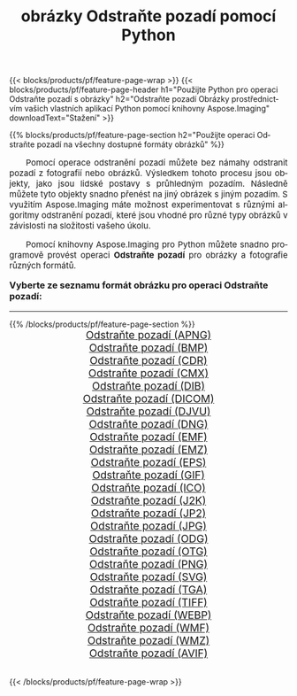 ﻿---
title: obrázky Odstraňte pozadí pomocí Python 
weight: 3920
url: /cs/python-net/remove-background/ 
lang: cs
langdirlevel: 2
locales: zh-hans,ja,it,ru,de,es,fr,nl,id,lt,pl,pt,vi,tr,ko,zh-hant,ar,hi,th,sv,cs,uk,he
description: Použití knihovny Aspose.Imaging na obrázky a fotografie Odstraňte pozadí pomocí vašich vlastních aplikací Python a serverových API.
---

{{< blocks/products/pf/feature-page-wrap >}}
{{< blocks/products/pf/feature-page-header h1="Použijte Python pro operaci Odstraňte pozadí s obrázky" h2="Odstraňte pozadí Obrázky prostřednictvím vašich vlastních aplikací Python pomocí knihovny Aspose.Imaging" downloadText="Stažení" >}}


{{% blocks/products/pf/feature-page-section  h2="Použijte operaci Odstraňte pozadí na všechny dostupné formáty obrázků" %}}
<p align="justify" style="text-indent:2em;font-size:15px;">
Pomocí operace odstranění pozadí můžete bez námahy odstranit pozadí z fotografií nebo obrázků. Výsledkem tohoto procesu jsou objekty, jako jsou lidské postavy s průhledným pozadím. Následně můžete tyto objekty snadno přenést na jiný obrázek s jiným pozadím. S využitím Aspose.Imaging máte možnost experimentovat s různými algoritmy odstranění pozadí, které jsou vhodné pro různé typy obrázků v závislosti na složitosti vašeho úkolu.
</p>
<p align="justify" style="text-indent:2em;font-size:15px;">
Pomocí knihovny Aspose.Imaging pro Python můžete snadno programově provést operaci <b>Odstraňte pozadí</b> pro obrázky a fotografie různých formátů.
</p>
<h3 style="margin-top:16px;">
Vyberte ze seznamu formát obrázku pro operaci Odstraňte pozadí:
</h3>
<hr/>
{{% /blocks/products/pf/feature-page-section %}}
<div class="container-fluid productfamilypage bg-gray">
    <div class="convertypes bg-gray agp-content section">
        <div class="container">
		<div class="row other-converters" style="gap: 10px;font-size: 19px;text-align:center;">
		    <div class='col-md-3 other-converter remove-lp remove-rp'><a href="/imaging/cs/python-net/remove-background/apng/" style="padding:15px;">Odstraňte pozadí (APNG)</a></div><div class='col-md-3 other-converter remove-lp remove-rp'><a href="/imaging/cs/python-net/remove-background/bmp/" style="padding:15px;">Odstraňte pozadí (BMP)</a></div><div class='col-md-3 other-converter remove-lp remove-rp'><a href="/imaging/cs/python-net/remove-background/cdr/" style="padding:15px;">Odstraňte pozadí (CDR)</a></div><div class='col-md-3 other-converter remove-lp remove-rp'><a href="/imaging/cs/python-net/remove-background/cmx/" style="padding:15px;">Odstraňte pozadí (CMX)</a></div><div class='col-md-3 other-converter remove-lp remove-rp'><a href="/imaging/cs/python-net/remove-background/dib/" style="padding:15px;">Odstraňte pozadí (DIB)</a></div><div class='col-md-3 other-converter remove-lp remove-rp'><a href="/imaging/cs/python-net/remove-background/dicom/" style="padding:15px;">Odstraňte pozadí (DICOM)</a></div><div class='col-md-3 other-converter remove-lp remove-rp'><a href="/imaging/cs/python-net/remove-background/djvu/" style="padding:15px;">Odstraňte pozadí (DJVU)</a></div><div class='col-md-3 other-converter remove-lp remove-rp'><a href="/imaging/cs/python-net/remove-background/dng/" style="padding:15px;">Odstraňte pozadí (DNG)</a></div><div class='col-md-3 other-converter remove-lp remove-rp'><a href="/imaging/cs/python-net/remove-background/emf/" style="padding:15px;">Odstraňte pozadí (EMF)</a></div><div class='col-md-3 other-converter remove-lp remove-rp'><a href="/imaging/cs/python-net/remove-background/emz/" style="padding:15px;">Odstraňte pozadí (EMZ)</a></div><div class='col-md-3 other-converter remove-lp remove-rp'><a href="/imaging/cs/python-net/remove-background/eps/" style="padding:15px;">Odstraňte pozadí (EPS)</a></div><div class='col-md-3 other-converter remove-lp remove-rp'><a href="/imaging/cs/python-net/remove-background/gif/" style="padding:15px;">Odstraňte pozadí (GIF)</a></div><div class='col-md-3 other-converter remove-lp remove-rp'><a href="/imaging/cs/python-net/remove-background/ico/" style="padding:15px;">Odstraňte pozadí (ICO)</a></div><div class='col-md-3 other-converter remove-lp remove-rp'><a href="/imaging/cs/python-net/remove-background/j2k/" style="padding:15px;">Odstraňte pozadí (J2K)</a></div><div class='col-md-3 other-converter remove-lp remove-rp'><a href="/imaging/cs/python-net/remove-background/jp2/" style="padding:15px;">Odstraňte pozadí (JP2)</a></div><div class='col-md-3 other-converter remove-lp remove-rp'><a href="/imaging/cs/python-net/remove-background/jpg/" style="padding:15px;">Odstraňte pozadí (JPG)</a></div><div class='col-md-3 other-converter remove-lp remove-rp'><a href="/imaging/cs/python-net/remove-background/odg/" style="padding:15px;">Odstraňte pozadí (ODG)</a></div><div class='col-md-3 other-converter remove-lp remove-rp'><a href="/imaging/cs/python-net/remove-background/otg/" style="padding:15px;">Odstraňte pozadí (OTG)</a></div><div class='col-md-3 other-converter remove-lp remove-rp'><a href="/imaging/cs/python-net/remove-background/png/" style="padding:15px;">Odstraňte pozadí (PNG)</a></div><div class='col-md-3 other-converter remove-lp remove-rp'><a href="/imaging/cs/python-net/remove-background/svg/" style="padding:15px;">Odstraňte pozadí (SVG)</a></div><div class='col-md-3 other-converter remove-lp remove-rp'><a href="/imaging/cs/python-net/remove-background/tga/" style="padding:15px;">Odstraňte pozadí (TGA)</a></div><div class='col-md-3 other-converter remove-lp remove-rp'><a href="/imaging/cs/python-net/remove-background/tiff/" style="padding:15px;">Odstraňte pozadí (TIFF)</a></div><div class='col-md-3 other-converter remove-lp remove-rp'><a href="/imaging/cs/python-net/remove-background/webp/" style="padding:15px;">Odstraňte pozadí (WEBP)</a></div><div class='col-md-3 other-converter remove-lp remove-rp'><a href="/imaging/cs/python-net/remove-background/wmf/" style="padding:15px;">Odstraňte pozadí (WMF)</a></div><div class='col-md-3 other-converter remove-lp remove-rp'><a href="/imaging/cs/python-net/remove-background/wmz/" style="padding:15px;">Odstraňte pozadí (WMZ)</a></div><div class='col-md-3 other-converter remove-lp remove-rp'><a href="/imaging/cs/python-net/remove-background/avif/" style="padding:15px;">Odstraňte pozadí (AVIF)</a></div>
                </div>
        </div>
    </div>
</div>
<br/>

{{< /blocks/products/pf/feature-page-wrap >}}
